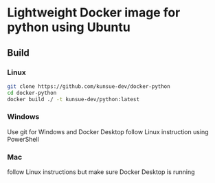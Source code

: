 # Lightweight Docker image for python using Ubuntu
## Build

### Linux
``` sh
git clone https://github.com/kunsue-dev/docker-python
cd docker-python
docker build ./ -t kunsue-dev/python:latest
```
### Windows
Use git for Windows and Docker Desktop
follow Linux instruction using PowerShell

### Mac
follow Linux instructions but make sure Docker Desktop is running
